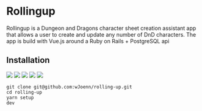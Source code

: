 # Rollingup
Rollingup is a Dungeon and Dragons character sheet creation assistant app that allows a user to create and update any number of DnD characters.
The app is build with Vue.js around a Ruby on Rails + PostgreSQL api

## Installation
<p>
  <!-- version -->
  <img src='https://badgen.net/badge/Ruby/v3.2.2/red' />
  <img src='https://badgen.net/badge/Rails/v7.0.4.2/red' />
  <img src='https://badgen.net/badge/Vue.js/v3.3.2/green' />
  <img src='https://badgen.net/badge/Typescript/v5.0.2/blue' />
  <img src='https://badgen.net/badge/Vite/v4.3.2/purple' />
</p>

```
git clone git@github.com:wJoenn/rolling-up.git
cd rolling-up
yarn setup
dev
```
